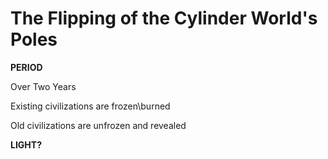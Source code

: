 <!-- .slide: data-background="#dddddd" -->
# The Flipping of the Cylinder World's Poles

**PERIOD**

Over Two Years

Existing civilizations are frozen\burned

Old civilizations are unfrozen and revealed


**LIGHT?**
